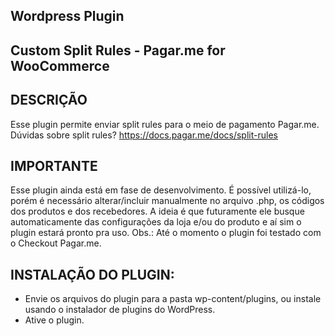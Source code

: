 ## Wordpress Plugin
## Custom Split Rules - Pagar.me for WooCommerce

## DESCRIÇÃO
Esse plugin permite enviar split rules para o meio de pagamento Pagar.me. Dúvidas sobre split rules? https://docs.pagar.me/docs/split-rules

## IMPORTANTE
Esse plugin ainda está em fase de desenvolvimento. É possível utilizá-lo, porém é necessário alterar/incluir manualmente no arquivo .php, os códigos dos produtos e dos recebedores. A ideia é que futuramente ele busque automaticamente das configurações da loja e/ou do produto e aí sim o plugin estará pronto pra uso. Obs.: Até o momento o plugin foi testado com o Checkout Pagar.me.

## INSTALAÇÃO DO PLUGIN:
- Envie os arquivos do plugin para a pasta wp-content/plugins, ou instale usando o instalador de plugins do WordPress.
- Ative o plugin.

